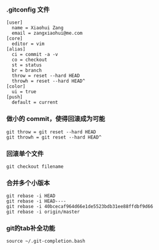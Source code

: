 ### .gitconfig 文件
    [user]
      name = Xiaohui Zang
      email = zangxiaohui@me.com
    [core]
      editor = vim
    [alias]
      ci = commit -a -v
      co = checkout
      st = status
      br = branch
      throw = reset --hard HEAD
      throwh = reset --hard HEAD^
    [color]
      ui = true
    [push]
      default = current

### 做小的 commit，使得回滚成为可能

    git throw = git reset --hard HEAD
    git throwh = git reset --hard HEAD^

### 回滚单个文件

    git checkout filename

### 合并多个小版本

    git rebase -i HEAD
    git rebase -i HEAD----
    git rebase -i 40bcecaf964d66e1de5523bdb31ee88ffdbf9d66
    git rebase -i origin/master

### git的tab补全功能

    source ~/.git-completion.bash
